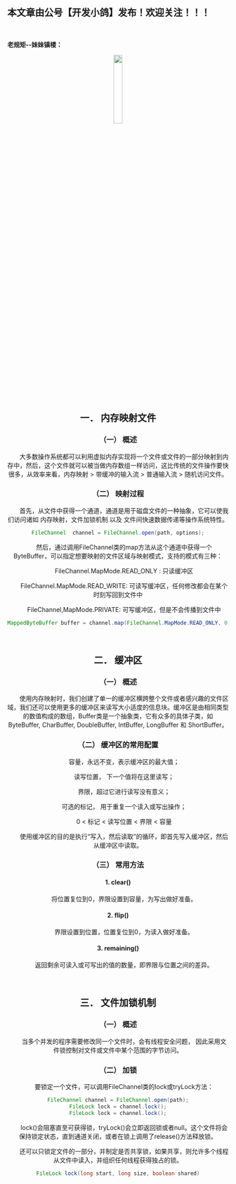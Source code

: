 ﻿## 本文章由公号【开发小鸽】发布！欢迎关注！！！
<br>

**老规矩--妹妹镇楼：**
<center>
<img src="https://img-blog.csdnimg.cn/20200721223424816.JPG"   width="20%">

## 一．	内存映射文件

### （一）	概述

&nbsp;  &nbsp;  &nbsp;  &nbsp;大多数操作系统都可以利用虚拟内存实现将一个文件或文件的一部分映射到内存中，然后，这个文件就可以被当做内存数组一样访问，这比传统的文件操作要快很多，从效率来看，内存映射 > 带缓冲的输入流 > 普通输入流 > 随机访问文件。
<br>


### （二）	映射过程

&nbsp;  &nbsp;  &nbsp;  &nbsp;首先，从文件中获得一个通道，通道是用于磁盘文件的一种抽象，它可以使我们访问诸如 内存映射，文件加锁机制 以及 文件间快速数据传递等操作系统特性。

```java
FileChannel  channel = FileChannel.open(path, options);
```

&nbsp;  &nbsp;  &nbsp;  &nbsp;然后，通过调用FileChannel类的map方法从这个通道中获得一个ByteBuffer，可以指定想要映射的文件区域与映射模式，支持的模式有三种：

&nbsp;  &nbsp;  &nbsp;  &nbsp;FileChannel.MapMode.READ_ONLY : 只读缓冲区

&nbsp;  &nbsp;  &nbsp;  &nbsp;FileChannel.MapMode.READ_WRITE: 可读写缓冲区，任何修改都会在某个时刻写回到文件中

&nbsp;  &nbsp;  &nbsp;  &nbsp;FileChannel,MapMode.PRIVATE: 可写缓冲区，但是不会传播到文件中

```java
MappedByteBuffer buffer = channel.map(FileChannel.MapMode.READ_ONLY, 0, length);
```
<br>



## 二．	缓冲区

### （一）	概述

&nbsp;  &nbsp;  &nbsp;  &nbsp;使用内存映射时，我们创建了单一的缓冲区横跨整个文件或者感兴趣的文件区域，我们还可以使用更多的缓冲区来读写大小适度的信息块。缓冲区是由相同类型的数值构成的数组，Buffer类是一个抽象类，它有众多的具体子类，如ByteBuffer, CharBuffer, DoubleBuffer, IntBuffer, LongBuffer 和 ShortBuffer。
<br>



### （二）	缓冲区的常用配置

&nbsp;  &nbsp;  &nbsp;  &nbsp;容量，永远不变，表示缓冲区的最大值；

&nbsp;  &nbsp;  &nbsp;  &nbsp;读写位置， 下一个值将在这里读写；

&nbsp;  &nbsp;  &nbsp;  &nbsp;界限，超过它进行读写没有意义；

&nbsp;  &nbsp;  &nbsp;  &nbsp;可选的标记， 用于重复一个读入或写出操作；

&nbsp;  &nbsp;  &nbsp;  &nbsp;0 < 标记 < 读写位置 < 界限 < 容量

&nbsp;  &nbsp;  &nbsp;  &nbsp;使用缓冲区的目的是执行“写入，然后读取”的循环，即首先写入缓冲区，然后从缓冲区中读取。
<br>



### （三）	常用方法

#### 1.	clear()
&nbsp;  &nbsp;  &nbsp;  &nbsp;将位置复位到0，界限设置到容量，为写出做好准备。
<br>



#### 2.	flip()
&nbsp;  &nbsp;  &nbsp;  &nbsp;界限设置到位置，位置复位到0，为读入做好准备。
<br>



#### 3.	remaining()
&nbsp;  &nbsp;  &nbsp;  &nbsp;返回剩余可读入或可写出的值的数量，即界限与位置之间的差异。

<br>



## 三．	文件加锁机制

### （一）	概述
&nbsp;  &nbsp;  &nbsp;  &nbsp;当多个并发的程序需要修改同一个文件时，会有线程安全问题， 因此采用文件锁控制对文件或文件中某个范围的字节访问。
<br>



### （二）	加锁

&nbsp;  &nbsp;  &nbsp;  &nbsp;要锁定一个文件，可以调用FileChannel类的lock或tryLock方法：

```java
FileChannel channel = FileChannel.open(path);
FileLock lock = channel.lock();
FileLock lock = channel.lock();
```

&nbsp;  &nbsp;  &nbsp;  &nbsp;lock()会阻塞直至可获得锁，tryLock()会立即返回锁或者null。这个文件将会保持锁定状态，直到通道关闭，或者在锁上调用了release()方法释放锁。

&nbsp;  &nbsp;  &nbsp;  &nbsp;还可以只锁定文件的一部分，并制定是否共享锁，如果共享，则允许多个线程从文件中读入，并组织任何线程获得独占的锁。

```java
FileLock lock(long start, long size, boolean shared)
```




